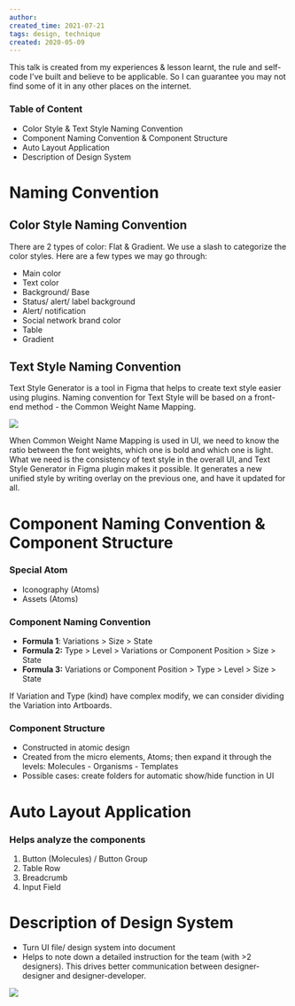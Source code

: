 ```yaml
---
author: 
created_time: 2021-07-21
tags: design, technique
created: 2020-05-09
---
```


This talk is created from my experiences & lesson learnt, the rule and self-code I've built and believe to be applicable. So I can guarantee you may not find some of it in any other places on the internet.

### Table of Content

* Color Style & Text Style Naming Convention
* Component Naming Convention & Component Structure
* Auto Layout Application
* Description of Design System

# Naming Convention

## Color Style Naming Convention

There are 2 types of color: Flat & Gradient. We use a slash to categorize the color styles. Here are a few types we may go through:

* Main color
* Text color
* Background/ Base
* Status/ alert/ label background
* Alert/ notification
* Social network brand color
* Table
* Gradient

## Text Style Naming Convention

Text Style Generator is a tool in Figma that helps to create text style easier using plugins. Naming convention for Text Style will be based on a front-end method - the Common Weight Name Mapping.

![](https://s3.us-west-2.amazonaws.com/secure.notion-static.com/7ee071d8-35dc-4dee-bb7d-43d36207387a/Untitled.png?X-Amz-Algorithm=AWS4-HMAC-SHA256&X-Amz-Content-Sha256=UNSIGNED-PAYLOAD&X-Amz-Credential=AKIAT73L2G45EIPT3X45%2F20231031%2Fus-west-2%2Fs3%2Faws4_request&X-Amz-Date=20231031T202403Z&X-Amz-Expires=3600&X-Amz-Signature=aee39e155534aba220edd5254d09108485d241bad66485d2ffea9bb1e98f08e9&X-Amz-SignedHeaders=host&x-id=GetObject)


When Common Weight Name Mapping is used in UI, we need to know the ratio between the font weights, which one is bold and which one is light. What we need is the consistency of text style in the overall UI, and Text Style Generator in Figma plugin makes it possible. It generates a new unified style by writing overlay on the previous one, and have it updated for all.

# Component Naming Convention & Component Structure

### Special Atom

* Iconography (Atoms)
* Assets (Atoms)

### Component Naming Convention

* **Formula 1**: Variations > Size > State
* **Formula 2:** Type > Level > Variations or Component Position > Size > State
* **Formula 3:** Variations or Component Position > Type > Level > Size > State

If Variation and Type (kind) have complex modify, we can consider dividing the Variation into Artboards.

### Component Structure

* Constructed in atomic design
* Created from the micro elements, Atoms; then expand it through the levels: Molecules - Organisms - Templates
* Possible cases: create folders for automatic show/hide function in UI

# Auto Layout Application

### Helps analyze the components

1. Button (Molecules) / Button Group
1. Table Row
1. Breadcrumb
1. Input Field

# Description of Design System

* Turn UI file/ design system into document
* Helps to note down a detailed instruction for the team (with >2 designers). This drives better communication between designer-designer and designer-developer.

![](https://s3.us-west-2.amazonaws.com/secure.notion-static.com/42b7a065-7009-47ad-be59-deedb8cb9945/Untitled.png?X-Amz-Algorithm=AWS4-HMAC-SHA256&X-Amz-Content-Sha256=UNSIGNED-PAYLOAD&X-Amz-Credential=AKIAT73L2G45EIPT3X45%2F20231031%2Fus-west-2%2Fs3%2Faws4_request&X-Amz-Date=20231031T202403Z&X-Amz-Expires=3600&X-Amz-Signature=948e67398c1b8e74d9f53d71550b506c9efa44bb29a736865839d01e16c93676&X-Amz-SignedHeaders=host&x-id=GetObject)
